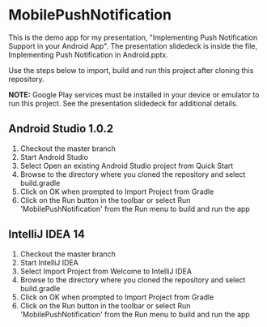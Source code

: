 MobilePushNotification
======================

This is the demo app for my presentation, "Implementing Push Notification Support in your Android App". The presentation slidedeck is inside the file, Implementing Push Notification in Android.pptx.

Use the steps below to import, build and run this project after cloning this repository. 

**NOTE:** Google Play services must be installed in your device or emulator to run this project. See the presentation slidedeck for additional details.

## Android Studio 1.0.2
1. Checkout the master branch
2. Start Android Studio
3. Select Open an existing Android Studio project from Quick Start
4. Browse to the directory where you cloned the repository and select build.gradle
5. Click on OK when prompted to Import Project from Gradle
5. Click on the Run button in the toolbar or select Run 'MobilePushNotification' from the Run menu to build and run the app

## IntelliJ IDEA 14
1. Checkout the master branch
2. Start IntelliJ IDEA
3. Select Import Project from Welcome to IntelliJ IDEA
4. Browse to the directory where you cloned the repository and select build.gradle
5. Click on OK when prompted to Import Project from Gradle
6. Click on the Run button in the toolbar or select Run 'MobilePushNotification' from the Run menu to build and run the app